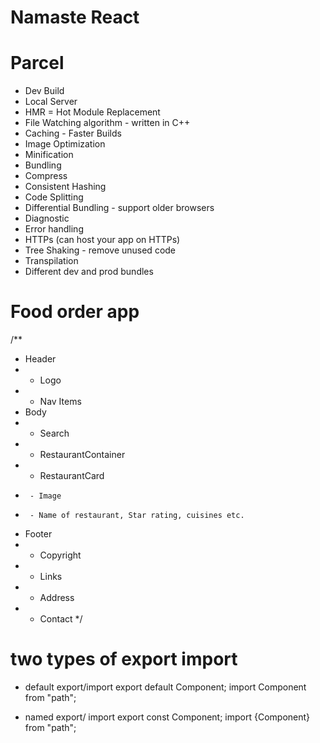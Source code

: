 # Namaste React

# Parcel
- Dev Build
- Local Server
- HMR = Hot Module Replacement
- File Watching algorithm - written in C++
- Caching - Faster Builds
- Image Optimization
- Minification
- Bundling
- Compress
- Consistent Hashing
- Code Splitting
- Differential Bundling - support older browsers
- Diagnostic
- Error handling
- HTTPs (can host your app on HTTPs)
- Tree Shaking - remove unused code
- Transpilation
- Different dev and prod bundles

# Food order app

/**
 * Header 
 * - Logo
 * - Nav Items
 * Body
 * - Search
 * - RestaurantContainer
 *   - RestaurantCard
 *      - Image
 *      - Name of restaurant, Star rating, cuisines etc.
 * Footer
 * - Copyright
 * - Links
 * - Address
 * - Contact
 */

 # two types of export import 

 - default export/import
 export default Component;
 import Component from "path";

- named export/ import
export const Component;
import {Component} from "path";